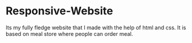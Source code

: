 # Responsive-Website
Its my fully fledge website that I made with the help of html and css. It is based on meal store where people can order meal.
